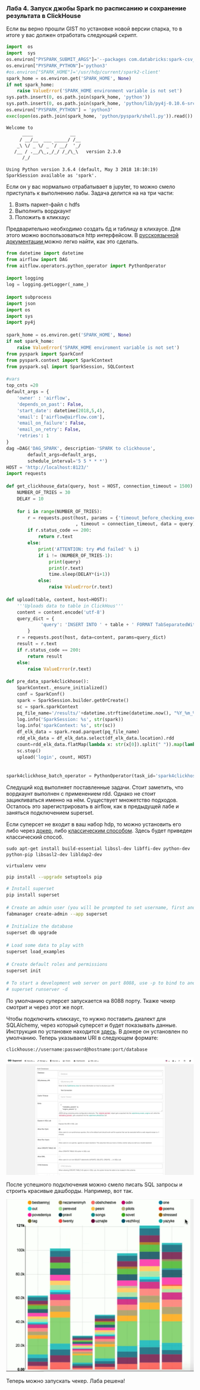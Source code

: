 

### Лаба 4. Запуск джобы Spark по расписанию и сохранение результата в ClickHouse

Если вы верно прошли GIST по установке новой версии спарка, то в итоге у вас должен отработать следующий скрипт.

```Python
import  os
import  sys
os.environ["PYSPARK_SUBMIT_ARGS"]='--packages com.databricks:spark-csv_2.10:1.2.0 pyspark-shell --num-executors 5'
os.environ["PYSPARK_PYTHON"]='python3'
#os.environ["SPARK_HOME"]='/usr/hdp/current/spark2-client'
spark_home = os.environ.get('SPARK_HOME', None)
if not spark_home:
    raise ValueError('SPARK_HOME environment variable is not set')
sys.path.insert(0, os.path.join(spark_home, 'python'))
sys.path.insert(0, os.path.join(spark_home, 'python/lib/py4j-0.10.6-src.zip'))
os.environ["PYSPARK_PYTHON"] = 'python3'
exec(open(os.path.join(spark_home, 'python/pyspark/shell.py')).read())
```

```
Welcome to
      ____              __
     / __/__  ___ _____/ /__
    _\ \/ _ \/ _ `/ __/  '_/
   /__ / .__/\_,_/_/ /_/\_\   version 2.3.0
      /_/

Using Python version 3.6.4 (default, May 3 2018 18:10:19)
SparkSession available as 'spark'.
```

Если он у вас нормально отрабатывает в jupyter, то можно смело приступать к выполнению лабы. Задача делится на на три части: 

1. Взять паркет-файл с hdfs
2. Выполнить вордкаунт 
3. Положить в кликхаус

Предварительно необходимо создать бд и таблицу в клихаусе. Для этого можно воспользоваться http интерфейсом. В <a href="https://clickhouse.yandex/docs/ru/interfaces/http_interface/">русскоязычной документации </a>можно легко найти, как это сделать. 

```python
from datetime import datetime
from airflow import DAG
from aitflow.operators.python_operator import PythonOperator

import logging
log = logging.getLogger(_name_)

import subprocess
import json
import os 
import sys
import py4j

spark_home = os.environ.get('SPARK_HOME', None)
if not spark_home:
    raise ValueError('SPARK_HOME enviroment variable is not set')
from pyspark import SparkConf
from pyspark.context import SparkContext
from pyspark.sql import SparkSession, SQLContext

#vars
top_cnts =20
default_args = {
    'owner' : 'airflow',
    'depends_on_past': False,
    'start_date': datetime(2018,5,4),
    'email': ['airflow@airflow.com'],
    'email_on_failure': False,
    'email_on_retry': False,
    'retries': 1
}
dag =DAG('DAG_SPARK', description-'SPARK to clickhouse',
        default_args=default_args,
        schedule_interval='5 5 * * *')
HOST = 'http://localhost:8123/'
import requests

def get_clickhouse_data(query, host = HOST, connection_timeout = 1500):
    NUMBER_OF_TRIES = 30
    DELAY = 10
    
    for i in range(NUMBER_OF_TRIES):
        r = requests.post(host, params = {'timeout_before_checking_execution_speed': 120, 'max_execution_time': 6000}
                          , timeout = connection_timeout, data = query)
        if r.status_code == 200:
            return r.text
        else:
            print('ATTENTION: try #%d failed' % i)
            if i != (NUMBER_OF_TRIES-1):
                print(query)
                print(r.text)
                time.sleep(DELAY*(i+1))
            else:
                raise ValueError(r.text)

def upload(table, content, host=HOST):
    '''Uploads data to table in ClickHous'''
    content = content.encode('utf-8')
    query_dict = {
             'query': 'INSERT INTO ' + table + ' FORMAT TabSeparatedWithNames '
        }
    r = requests.post(host, data=content, params=query_dict)
    result = r.text
    if r.status_code == 200:
        return result
    else:
        raise ValueError(r.text)
        
def pre_data_spark4clickhose():
    SparkContext._ensure_initialized()
    conf = SparkConf()
    spark = SparkSession.builder.get0rCreate()
    sc = spark.sparkContext  	    
    pq_file_name='/results/'+datetime.strftime(datetime.now(), "%Y_%m_%d.")+'.parquet'
	log.info('SparkSession: %s', str(spark))
    log.info('sparkContext: %s', str(sc))
    df_elk_data = spark.read.parquet(pq_file_name)
    rdd_elk_data = df_elk_data.select(df_elk_data.location).rdd
    count=rdd_elk_data.flatMap(lambda x: str(x[0]).split(" ")).map(lambda word: (word, 1)).reduceByKey(lambda a,b: a+b).takeOrdered(top_cnts, lambda x: =x[1])
    sc.stop()
    upload('login', count, HOST)
    
    
spark4clickhose_batch_operator = PythonOperator(task_id='spark4clickhose_batch_task', provide_contex=True, python_callable=pre_data_spark4clickhose)
```

Следущий код выполняет поставленные задачи. Стоит заметить, что вордкаунт выполнен с применением rdd.  Однако не стоит зацикливаться именно на нём. Существует множетство подходов. Осталось это зарегистрировать в airflow, как в предыдущей лабе и заняться подключением superset.

Если суперсет не входит в ваш набор hdp, то можно установить его либо через <a href="https://hub.docker.com/r/amancevice/superset/">докер</a>, либо <a href="https://superset.apache.org/installation.html">классическим способом</a>. Здесь будет приведен классический способ. 

```
sudo apt-get install build-essential libssl-dev libffi-dev python-dev python-pip libsasl2-dev libldap2-dev
```

 ```
virtualenv venv
 ```

```bash
pip install --upgrade setuptools pip
```

```bash
# Install superset
pip install superset

# Create an admin user (you will be prompted to set username, first and last name before setting a password)
fabmanager create-admin --app superset

# Initialize the database
superset db upgrade

# Load some data to play with
superset load_examples

# Create default roles and permissions
superset init

# To start a development web server on port 8088, use -p to bind to another port
# superset runserver -d
```

По умолчанию суперсет запускается на 8088 порту.  Ткаже чекер смотрит и через этот же порт. 

Чтобы подключить кликхаус, то нужно поставить диалект для SQLAlchemy, через который суперсет и будет показывать данные. Инструкция по установке находится  <a href="https://github.com/cloudflare/sqlalchemy-clickhouse">здесь</a>. В докере он установлен по умолчанию. Теперь  указываем URI в следующем формате: 

```
clickhouse://username:password@hostname:port/database
```

<img src="img/8.png">

После успешного подключения можно смело писать SQL запросы и строить красивые дашборды.  Например, вот так. 

<img src="img/7.png">



Теперь можно запускать чекер. Лаба решена!